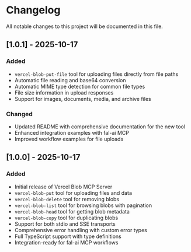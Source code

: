# Changelog

All notable changes to this project will be documented in this file.

## [1.0.1] - 2025-10-17

### Added

- `vercel-blob-put-file` tool for uploading files directly from file paths
- Automatic file reading and base64 conversion
- Automatic MIME type detection for common file types
- File size information in upload responses
- Support for images, documents, media, and archive files

### Changed

- Updated README with comprehensive documentation for the new tool
- Enhanced integration examples with fal-ai MCP
- Improved workflow examples for file uploads

## [1.0.0] - 2025-10-17

### Added

- Initial release of Vercel Blob MCP Server
- `vercel-blob-put` tool for uploading files and data
- `vercel-blob-delete` tool for removing blobs
- `vercel-blob-list` tool for browsing blobs with pagination
- `vercel-blob-head` tool for getting blob metadata
- `vercel-blob-copy` tool for duplicating blobs
- Support for both stdio and SSE transports
- Comprehensive error handling with custom error types
- Full TypeScript support with type definitions
- Integration-ready for fal-ai MCP workflows
